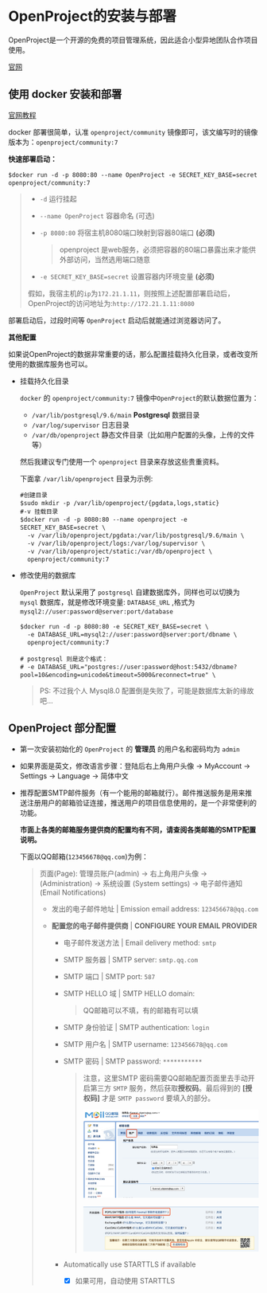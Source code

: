 # OpenProject的安装与部署

OpenProject是一个开源的免费的项目管理系统，因此适合小型异地团队合作项目使用。

[官网](https://www.openproject.org/)



## 使用 docker 安装和部署

[官网教程](https://www.openproject.org/docker/)

docker 部署很简单，认准 `openproject/community` 镜像即可，该文编写时的镜像版本为：`openproject/community:7`

**快速部署启动：**

```shell
$docker run -d -p 8080:80 --name OpenProject -e SECRET_KEY_BASE=secret openproject/community:7
```

> + `-d` 运行挂起
>
> + `--name OpenProject` 容器命名 (可选)
>
> + `-p 8080:80` 将宿主机8080端口映射到容器80端口 **(必须)**
>
>   > openproject 是web服务，必须把容器的80端口暴露出来才能供外部访问，当然选用端口随意
>
> + `-e SECRET_KEY_BASE=secret` 设置容器内环境变量 **(必须)**
>
> 假如，我宿主机的`ip`为`172.21.1.11`，则按照上述配置部署启动后，OpenProject的访问地址为:`http://172.21.1.11:8080`

部署启动后，过段时间等 `OpenProject` 启动后就能通过浏览器访问了。



**其他配置**

如果说OpenProject的数据非常重要的话，那么配置挂载持久化目录，或者改变所使用的数据库服务也可以。

+ 挂载持久化目录

  `docker` 的 `openproject/community:7` 镜像中`OpenProject`的默认数据位置为：

  + `/var/lib/postgresql/9.6/main` **Postgresql** 数据目录
  + `/var/log/supervisor` 日志目录
  + `/var/db/openproject` 静态文件目录（比如用户配置的头像，上传的文件等）

  然后我建议专门使用一个 `openproject` 目录来存放这些贵重资料。

  下面拿 `/var/lib/openproject` 目录为示例:

  ```shell
  #创建目录
  $sudo mkdir -p /var/lib/openproject/{pgdata,logs,static}
  #-v 挂载目录
  $docker run -d -p 8080:80 --name openproject -e SECRET_KEY_BASE=secret \
    -v /var/lib/openproject/pgdata:/var/lib/postgresql/9.6/main \
    -v /var/lib/openproject/logs:/var/log/supervisor \
    -v /var/lib/openproject/static:/var/db/openproject \
    openproject/community:7
  ```

+ 修改使用的数据库

   `OpenProject` 默认采用了 `postgresql` 自建数据库外，同样也可以切换为 `mysql` 数据库，就是修改环境变量: `DATABASE_URL` ,格式为`mysql2://user:password@server:port/database` 

  ```shell
  $docker run -d -p 8080:80 -e SECRET_KEY_BASE=secret \
    -e DATABASE_URL=mysql2://user:password@server:port/dbname \
    openproject/community:7
  
  # postgresql 则是这个格式：
  # -e DATABASE_URL="postgres://user:password@host:5432/dbname?pool=10&encoding=unicode&timeout=5000&reconnect=true" \
  ```

  > PS: 不过我个人 Mysql8.0 配置倒是失败了，可能是数据库太新的缘故吧...

## OpenProject 部分配置

+ 第一次安装初始化的 `OpenProject` 的 **管理员** 的用户名和密码均为 `admin` 

+ 如果界面是英文，修改语言步骤：登陆后右上角用户头像 -> MyAccount -> Settings -> Language -> 简体中文

+ 推荐配置SMTP邮件服务（有一个能用的邮箱就行）。邮件推送服务是用来推送注册用户的邮箱验证连接，推送用户的项目信息使用的，是一个非常便利的功能。

  **市面上各类的邮箱服务提供商的配置均有不同，请查阅各类邮箱的SMTP配置说明。**

  下面以QQ邮箱(`123456678@qq.com`)为例：

  > 页面(Page): 管理员账户(admin) -> 右上角用户头像 -> (Administration) -> 系统设置 (System settings) ->  电子邮件通知 (Email Notifications) 
  >
  > + 发出的电子邮件地址 | Emission email address: `123456678@qq.com`
  >
  > + **配置您的电子邮件提供商** | **CONFIGURE YOUR EMAIL PROVIDER**
  >
  >   + 电子邮件发送方法 | Email delivery method: `smtp`
  >
  >   + SMTP 服务器 | SMTP server: `smtp.qq.com`
  >
  >   + SMTP 端口 | SMTP port: `587`
  >
  >   + SMTP HELLO 域 | SMTP HELLO domain:  ` `
  >
  >     > QQ邮箱可以不填，有的邮箱有可以填
  >
  >   + SMTP 身份验证 | SMTP authentication: `login`
  >
  >   + SMTP 用户名 | SMTP username: `123456678@qq.com`
  >
  >   + SMTP 密码 | SMTP password: `***********`
  >
  >     > 注意，这里SMTP 密码需要QQ邮箱配置页面里去手动开启第三方 `SMTP` 服务，然后获取**授权码**。最后得到的 **[授权码]** 才是 `SMTP password` 要填入的部分。
  >     >
  >     > ![](images/img1.png)
  >     >
  >     > ![](images/img2.png)
  >
  >   + Automatically use STARTTLS if available 
  >
  >     + [x] 如果可用，自动使用 STARTTLS

  



